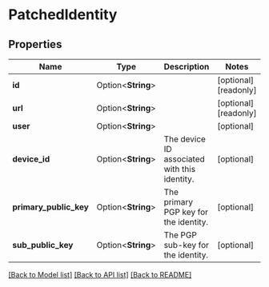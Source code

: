 # PatchedIdentity

## Properties

Name | Type | Description | Notes
------------ | ------------- | ------------- | -------------
**id** | Option<**String**> |  | [optional][readonly]
**url** | Option<**String**> |  | [optional][readonly]
**user** | Option<**String**> |  | [optional]
**device_id** | Option<**String**> | The device ID associated with this identity. | [optional]
**primary_public_key** | Option<**String**> | The primary PGP key for the identity. | [optional]
**sub_public_key** | Option<**String**> | The PGP sub-key for the identity. | [optional]

[[Back to Model list]](../README.md#documentation-for-models) [[Back to API list]](../README.md#documentation-for-api-endpoints) [[Back to README]](../README.md)


